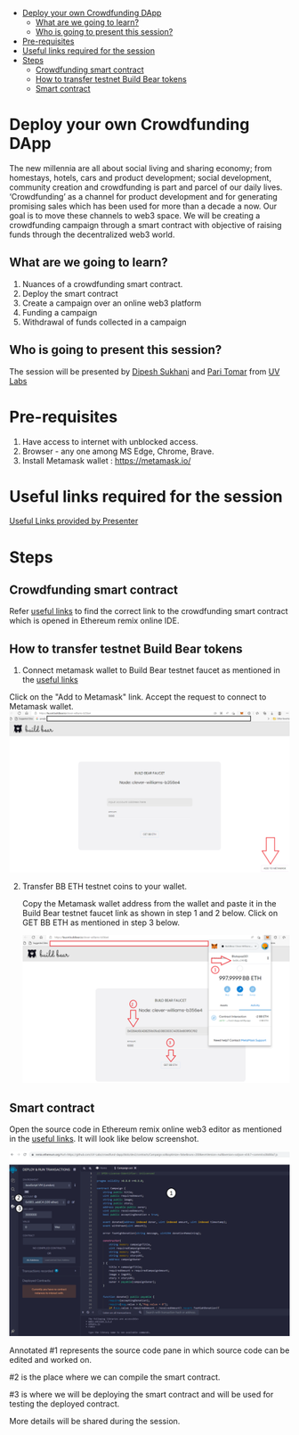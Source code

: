 - [Deploy your own Crowdfunding DApp](#deploy-your-own-crowdfunding-dapp)
  - [What are we going to learn?](#what-are-we-going-to-learn)
  - [Who is going to present this session?](#who-is-going-to-present-this-session)
- [Pre-requisites](#pre-requisites)
- [Useful links required for the session](#useful-links-required-for-the-session)
- [Steps](#steps)
  - [Crowdfunding smart contract](#crowdfunding-smart-contract)
  - [How to transfer testnet Build Bear tokens](#how-to-transfer-testnet-build-bear-tokens)
  - [Smart contract](#smart-contract)

# Deploy your own Crowdfunding DApp
The new millennia are all about social living and sharing economy; from homestays, hotels, cars and product development; social development, community creation and crowdfunding is part and parcel of our daily lives. ‘Crowdfunding’ as a channel for product development and for generating promising sales which has been used for more than a decade a now. Our goal is to move these channels to web3 space. We will be creating a crowdfunding campaign through a smart contract with objective of raising funds through the decentralized web3 world.  

## What are we going to learn?
1.	Nuances of a crowdfunding smart contract. 
2.	Deploy the smart contract 
3.	Create a campaign over an online web3 platform 
4.	Funding a campaign 
5.	Withdrawal of funds collected in a campaign 

## Who is going to present this session?

The session will be presented by [Dipesh Sukhani](https://dipeshsukhani.dev/) and [Pari Tomar](https://www.linkedin.com/in/pari-tomar-8b1370187/) from [UV Labs](https://www.linkedin.com/company/uv-labs/)

# Pre-requisites

1. Have access to internet with unblocked access. 
2. Browser - any one among MS Edge, Chrome, Brave. 
3. Install Metamask wallet : https://metamask.io/


# Useful links required for the session

[Useful Links provided by Presenter](https://gist.github.com/paritomarrr/14d6fd028bc423a23c6703b1ed3bd439#file-crowdfund-dapp-md)

# Steps

## Crowdfunding smart contract 

Refer [useful links](#useful-links-to-be-used-in-the-session) to find the correct link to the crowdfunding smart contract which is opened in Ethereum remix online IDE.

## How to transfer testnet Build Bear tokens

1. Connect metamask wallet to Build Bear testnet faucet as mentioned in the [useful links](#useful-links-to-be-used-in-the-session)

Click on the "Add to Metamask" link. Accept the request to connect to Metamask wallet.
![](/assets/BuildBear_connect.png)

2. Transfer BB ETH testnet coins to your wallet.
   
   Copy the Metamask wallet address from the wallet and paste it in the Build Bear testnet faucet link as shown in step 1 and 2 below.
   Click on GET BB ETH as mentioned in step 3 below.

   ![](/assets/BuildBear_transfer.png)

## Smart contract 

Open the source code in Ethereum remix online web3 editor as mentioned in the [useful links](#useful-links-to-be-used-in-the-session). It will look like below screenshot. 

![](/assets/Remix_ethereum.png)

Annotated #1 represents the source code pane in which source code can be edited and worked on.

#2 is the place where we can compile the smart contract.

#3 is where we will be deploying the smart contract and will be used for testing the deployed contract.

More details will be shared during the session.
